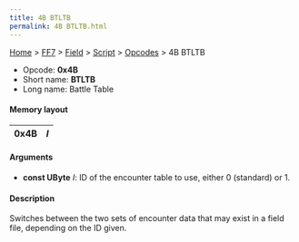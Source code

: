 ```yaml
---
title: 4B BTLTB
permalink: 4B BTLTB.html
---
```


[Home](../../../../Main%20Page.md) > [FF7](../../../../FF7.md) > [Field](../../../Field.md) > [Script](../../Script.md) > [Opcodes](../Opcodes.md) > 4B BTLTB

-   Opcode: **0x4B**
-   Short name: **BTLTB**
-   Long name: Battle Table

#### Memory layout

| 0x4B | *I* |
|------|-----|

#### Arguments

-   **const UByte** *I*: ID of the encounter table to use, either 0
    (standard) or 1.

#### Description

Switches between the two sets of encounter data that may exist in a
field file, depending on the ID given.
